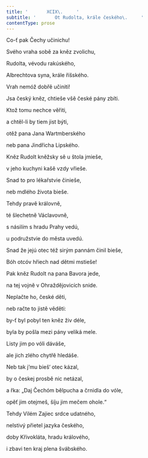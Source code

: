 ```yaml
---
title: '       XCIX\.     '
subtitle: '       Ot Rudolta, krále českého\.     '
contentType: prose
---
```


Co-ť pak Čechy učinichu!

Svého vraha sobě za kněz zvolichu,

Rudolta, vévodu rakúského,

Albrechtova syna, krále říšského.

Vrah nemóž dobřě učiniti!

Jsa český kněz, chtieše všě české pány zbíti.

Ktož tomu nechce věřiti,

a chtěl-li by tiem jist býti,

otěž pana Jana Wartmberského

neb pana Jindřicha Lipského.

Kněz Rudolt kněžsky sě u štola jmieše,

v jeho kuchyni kašě vzdy vřieše.

Snad to pro lékařstvie činieše,

neb mdlého života bieše.

Tehdy pravě královně,

té šlechetně Václavovně,

s násilím s hradu Prahy vedú,

u podružstvie do města uvedú.

Snad že jejú otec též sirým pannám činil bieše,

Bóh otcóv hřiech nad dětmi mstieše!

Pak kněz Rudolt na pana Bavora jede,

na tej vojně v Ohraždějovicích snide.

Neplačte ho, české děti,

neb račte to jistě věděti:

by-ť byl pobyl ten kněz živ déle,

byla by pošla mezi pány veliká mele.

Listy jim po vóli dáváše,

ale jich zlého chytřě hledáše.

Neb tak j’mu bieš‘ otec kázal,

by o českej prosbě nic netázal,

a řka: „Daj Čechóm bělpucha a črnidla do vóle,

opěť jim otejmeš, šíju jim mečem ohole.“

Tehdy Vilém Zajiec srdce udatného,

nelstivý přietel jazyka českého,

doby Křivokláta, hradu králového,

i zbavi ten kraj plena švábského.
